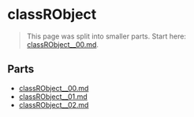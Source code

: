 # classRObject

> This page was split into smaller parts. Start here: [classRObject__00.md](classRObject__00.md).

## Parts

- [classRObject__00.md](classRObject__00.md)
- [classRObject__01.md](classRObject__01.md)
- [classRObject__02.md](classRObject__02.md)
